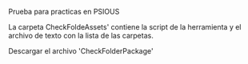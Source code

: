 Prueba para practicas en PSIOUS

La carpeta CheckFoldeAssets' contiene la script de la herramienta y el archivo de texto con la lista de las carpetas.

Descargar el archivo 'CheckFolderPackage' 
